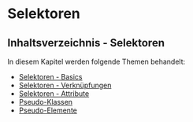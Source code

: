 # Selektoren

<show-structure depth="2" />

## Inhaltsverzeichnis - Selektoren

In diesem Kapitel werden folgende Themen behandelt:

- [Selektoren - Basics](Selektoren-Basics.md)
- [Selektoren - Verknüpfungen](Selektoren-Verknüpfungen.md)
- [Selektoren - Attribute](Selektoren-Attribute.md)
- [Pseudo-Klassen](Pseudo-Klassen.md)
- [Pseudo-Elemente](Pseudo-Elemente.md)
